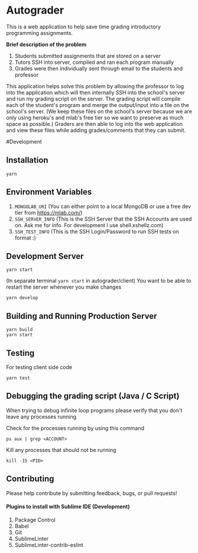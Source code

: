 # Autograder

This is a web application to help save time grading introductory programming assignments.

<b>Brief description of the problem</b>

1. Students submitted assignments that are stored on a server
2. Tutors SSH into server, compiled and ran each program manually
3. Grades were then individually sent through email to the students and professor

This application helps solve this problem by allowing the professor to log into the application which will then internally SSH into the school's server and run my grading script on the server. The grading script will compile each of the student's program and merge the output/input into a file on the school's server. (We keep these files on the school's server because we are only using heroku's and mlab's free tier so we want to preserve as much space as possible.) Graders are then able to log into the web application and view these files while adding grades/comments that they can submit.


#Development
## Installation

    yarn

## Environment Variables
1. `MONGOLAB_URI` (You can either point to a local MongoDB or use a free dev tier from https://mlab.com/)
2. `SSH_SERVER_INFO` (This is the SSH Server that the SSH Accounts are used on. Ask me for info. For development I use shell.xshellz.com)
3. `SSH_TEST_INFO` (This is the SSH Login/Password to run SSH tests on format <Username>:<Password>)

## Development Server

    yarn start

(In separate terminal `yarn start` in autograder/client)
You want to be able to restart the server whenever you make changes

    yarn develop

## Building and Running Production Server

    yarn build
    yarn start

## Testing
For testing client side code

    yarn test

## Debugging the grading script (Java / C Script)
When trying to debug infinite loop programs please verify that you don't leave any processes running

Check for the processes running by using this command

    ps aux | grep <ACCOUNT>

Kill any processes that should not be running

    kill -15 <PID>

## Contributing

Please help contribute by submitting feedback, bugs, or pull requests!

#### Plugins to install with Sublime IDE (Development)

1. Package Control
2. Babel
3. Git
4. SublimeLinter
5. SublimeLinter-contrib-eslint

